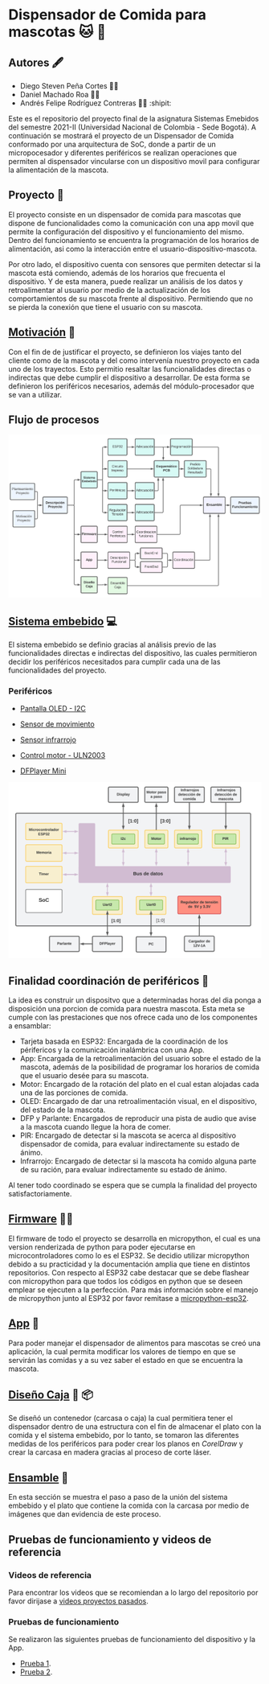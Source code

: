 # Dispensador de Comida para mascotas 🐱 🐶
## Autores :fountain_pen:
- Diego Steven Peña Cortes :mechanic:
- Daniel Machado Roa :technologist:
- Andrés Felipe Rodríguez Contreras :office_worker:  :shipit:

Este es el repositorio del proyecto final de la asignatura Sistemas Emebidos del semestre 2021-II (Universidad Nacional de Colombia - Sede Bogotá). A continuación se mostrará el proyecto de un Dispensador de Comida conformado por una arquitectura de SoC, donde a partir de un micropocesador y diferentes periféricos se realizan operaciones que permiten al dispensador vincularse con un dispositivo movil para configurar la alimentación de la mascota.
 
 ## Proyecto :open_file_folder:
 El proyecto consiste en un dispensador de comida para mascotas que dispone de funcionalidades como la comunicación con una app movil que permite la configuración del dispositivo y el funcionamiento del mismo. Dentro del funcionamiento se encuentra la programación de los horarios de alimentación, asi como la interacción entre el usuario-dispositivo-mascota.
 
Por otro lado, el dispositivo cuenta con sensores que permiten detectar si la mascota está comiendo, además de los horarios que frecuenta el dispositivo. Y de esta manera, puede realizar un análisis de los datos y retroalimentar al usuario por medio de la actualización de los comportamientos de su mascota frente al dispositivo. Permitiendo que no se pierda la conexión que tiene el usuario con su mascota.  
 
 ## [Motivación](/Motivacion/) :thought_balloon:
 
 Con el fin de de justificar el proyecto, se definieron los viajes tanto del cliente como de la mascota y del como intervenía nuestro proyecto en cada uno de los trayectos. Esto permitio resaltar las funcionalidades directas o indirectas que debe cumplir el dispositivo a desarrollar. De esta forma se definieron los periféricos necesarios, además del módulo-procesador que se van a utilizar.
 
 
 ## Flujo de procesos
 ![Screenshot](/Imagenes/DiaPEmb1.png)
 

 
 ## [Sistema embebido](/SoC/)  :computer:
 
 El sistema embebido se definio gracias al análisis previo de las funcionalidades directas e indirectas del dispositivo, las cuales permitieron decidir los periféricos necesitados para cumplir cada una de las funcionalidades del proyecto.
 
### Periféricos

- [Pantalla OLED - I2C](/Perifericos/OLED)

- [Sensor de movimiento](/Perifericos/SensorMov)

- [Sensor infrarrojo](/Perifericos/SensorInfra)

- [Control motor - ULN2003](/Perifericos/Motor)

- [DFPlayer Mini](/Perifericos/DFPlayer)
 
 ![Screenshot](/Imagenes/SoCEmb.png)
 
  ## Finalidad coordinación de periféricos :nut_and_bolt:
  
  La idea es construir un dispositvo que a determinadas horas del dia ponga a disposición una porcion de comida para nuestra mascota. Esta meta se cumple con las prestaciones que nos ofrece cada uno de los componentes a ensamblar:
  
  - Tarjeta basada en ESP32: Encargada de la coordinación de los périfericos y la comunicación inalámbrica con una App.
  - App: Encargada de la retroalimentación del usuario sobre el estado de la mascota, además de la posibilidad de programar los horarios de comida que el usuario desée para su mascota.
  - Motor: Encargado de la rotación del plato en el cual estan alojadas cada una de las porciones de comida.
  - OLED: Encargado de dar una retroalimentación visual, en el dispositivo, del estado de la mascota.
  - DFP y Parlante: Encargados de reproducir una pista de audio que avise a la mascota cuando llegue la hora de comer.
  - PIR: Encargado de detectar si la mascota se acerca al dispositivo dispensador de comida, para evaluar indirectamente su estado de ánimo.
  - Infrarrojo: Encargado de detectar si la mascota ha comido alguna parte de su ración, para evaluar indirectamente su estado de ánimo.
 
Al tener todo coordinado se espera que se cumpla la finalidad del proyecto satisfactoriamente.
  

## [Firmware](/Firmware) :man_technologist:
El firmware de todo el proyecto se desarrolla en micropython, el cual es una version renderizada de python para poder ejecutarse en microcontroladores como lo es el ESP32. Se decidio utilizar micropython debido a su practicidad y la documentación amplia que tiene en distintos repositorios. Con respecto al ESP32 cabe destacar que se debe flashear con micropython para que todos los códigos en python que se deseen emplear se ejecuten a la perfección. Para más información sobre el manejo de micropython junto al ESP32 por favor remitase a [micropython-esp32](https://docs.micropython.org/en/latest/esp32/tutorial/index.html).

## [App](/App) :calling:

Para poder manejar el dispensador de alimentos para mascotas se creó una aplicación, la cual permita modificar los valores de tiempo en que se servirán las comidas y a su vez saber el estado en que se encuentra la mascota.

## [Diseño Caja](/Rcaja) :triangular_ruler: :package:

Se diseñó un contenedor (carcasa o caja) la cual permitiera tener el dispensador dentro de una estructura con el fin de almacenar el plato con la comida y el sistema embebido, por lo tanto, se tomaron las diferentes medidas de los periféricos para poder crear los planos en *CorelDraw* y crear la carcasa en madera gracias al proceso de corte láser.

## [Ensamble](/Ensamble) :wrench:

En esta sección se muestra el paso a paso de la unión del sistema embebido y el plato que contiene la comida con la carcasa por medio de imágenes que dan evidencia de este proceso. 


## Pruebas de funcionamiento y videos de referencia

### Videos de referencia
Para encontrar los videos que se recomiendan a lo largo del repositorio por favor dirijase a [videos proyectos pasados](https://www.youtube.com/channel/UCFcKXg10MjH98TOnZhloZSA).
  

### Pruebas de funcionamiento

Se realizaron las siguientes pruebas de funcionamiento del dispositivo y la App.

- [Prueba 1](https://youtu.be/kQyHtM4AsF8).
- [Prueba 2]().


